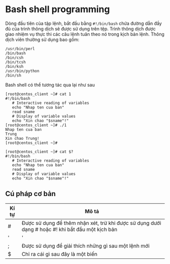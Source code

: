 # Bash shell programming
Dòng đầu tiên của tập lệnh, bắt đầu bằng `#!/bin/bash` chứa đường dẫn đầy đủ của trình thông dịch sẽ được sử dụng trên tệp. Trình thông dịch được giao nhiệm vụ thực thi các câu lệnh tuân theo nó trong kịch bản lệnh. Thông dịch viên thường sử dụng bao gồm:
```
/usr/bin/perl
/bin/bash
/bin/csh
/bin/tcsh
/bin/ksh
/usr/bin/python
/bin/sh
```
Bash shell có thể tương tác qua lại như sau
```
[root@centos_client ~]# cat 1
#!/bin/bash
   # Interactive reading of variables
   echo "Nhap ten cua ban"
   read sname
   # Display of variable values
   echo "Xin chao "$sname"!"
[root@centos_client ~]# ./1
Nhap ten cua ban
Trung
Xin chao Trung!
[root@centos_client ~]#
```

```
[root@centos_client ~]# cat $?
#!/bin/bash
   # Interactive reading of variables
   echo "Nhap ten cua ban"
   read sname
   # Display of variable values
   echo "Xin chao "$sname"!"
```

## Cú pháp cơ bản

|Kí tự|Mô tả|
|---|---|
|#|Được sử dụng để thêm nhận xét, trừ khi được sử dụng dưới dạng # hoặc #! khi bắt đầu một kịch bản|
|'|'|Được sử dụng ở cuối dòng để biểu thị tiếp tục cho dòng tiếp theo|
|;|Được sử dụng để giải thích những gì sau một lệnh mới|
|$|Chỉ ra cái gì sau đây là một biến|